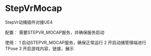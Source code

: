 # StepVrMocap
StepVr动捕插件对接UE4

配置：
需要STEPVR_MOCAP服务，并确保服务启动

使用：
1  启动STEPVR_MOCAP服务，确保正常运行
2  开启动捕管理端进行TPose
3  开启游戏内容，链接，展示
